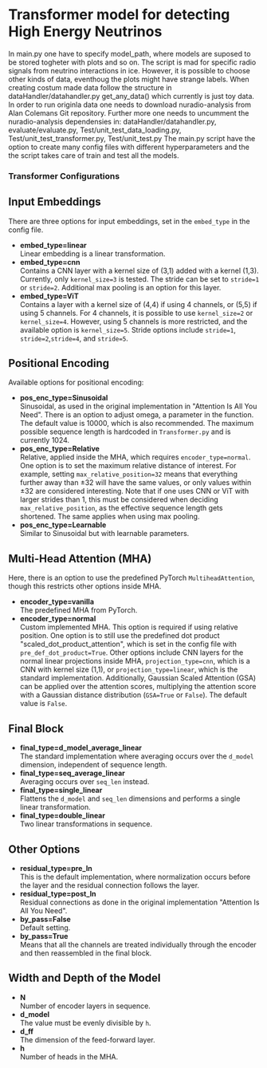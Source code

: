 # Transformer model for detecting High Energy Neutrinos

In main.py one have to specify model_path, where models are suposed to be stored togheter with plots and so on. 
The script is mad for specific radio signals from neutrino interactions in ice. However, it is possible to choose other kinds of data, eventhoug the plots might have strange labels. When creating costum made data follow the structure in dataHandler/datahandler.py get_any_data() which currently is just toy data. 
In order to run originla data one needs to download nuradio-analysis from Alan Colemans Git repository. Further more one needs to uncumment the nuradio-analysis dependensies in: dataHandler/datahandler.py, evaluate/evaluate.py, Test/unit_test_data_loading.py, Test/unit_test_transformer.py, Test/unit_test.py
The main.py script have the option to create many config files with different hyperparameters and the the script takes care of train and test all the models.         

### Transformer Configurations

## Input Embeddings
There are three options for input embeddings, set in the `embed_type` in the config file.
- **embed_type=linear**  
  Linear embedding is a linear transformation.
- **embed_type=cnn**  
  Contains a CNN layer with a kernel size of (3,1) added with a kernel (1,3). Currently, only `kernel_size=3` is tested. The stride can be set to `stride=1` or `stride=2`. Additional max pooling is an option for this layer.
- **embed_type=ViT**  
  Contains a layer with a kernel size of (4,4) if using 4 channels, or (5,5) if using 5 channels. For 4 channels, it is possible to use `kernel_size=2` or `kernel_size=4`. However, using 5 channels is more restricted, and the available option is `kernel_size=5`. Stride options include `stride=1`, `stride=2`,`stride=4`, and `stride=5`.

## Positional Encoding
Available options for positional encoding:
- **pos_enc_type=Sinusoidal**  
  Sinusoidal, as used in the original implementation in "Attention Is All You Need". There is an option to adjust omega, a parameter in the function. The default value is 10000, which is also recommended. The maximum possible sequence length is hardcoded in `Transformer.py` and is currently 1024.
- **pos_enc_type=Relative**  
  Relative, applied inside the MHA, which requires `encoder_type=normal`. One option is to set the maximum relative distance of interest. For example, setting `max_relative_position=32` means that everything further away than ±32 will have the same values, or only values within ±32 are considered interesting. Note that if one uses CNN or ViT with larger strides than 1, this must be considered when deciding `max_relative_position`, as the effective sequence length gets shortened. The same applies when using max pooling.
- **pos_enc_type=Learnable**  
  Similar to Sinusoidal but with learnable parameters.

## Multi-Head Attention (MHA)
Here, there is an option to use the predefined PyTorch `MultiheadAttention`, though this restricts other options inside MHA.
- **encoder_type=vanilla**  
  The predefined MHA from PyTorch.
- **encoder_type=normal**  
  Custom implemented MHA. This option is required if using relative position. One option is to still use the predefined dot product "scaled_dot_product_attention", which is set in the config file with `pre_def_dot_product=True`. Other options include CNN layers for the normal linear projections inside MHA, `projection_type=cnn`, which is a CNN with kernel size (1,1), or `projection_type=linear`, which is the standard implementation. Additionally, Gaussian Scaled Attention (GSA) can be applied over the attention scores, multiplying the attention score with a Gaussian distance distribution (`GSA=True` or `False`). The default value is `False`.

## Final Block
- **final_type=d_model_average_linear**  
  The standard implementation where averaging occurs over the `d_model` dimension, independent of sequence length.
- **final_type=seq_average_linear**  
  Averaging occurs over `seq_len` instead.
- **final_type=single_linear**  
  Flattens the `d_model` and `seq_len` dimensions and performs a single linear transformation.
- **final_type=double_linear**  
  Two linear transformations in sequence.

## Other Options
- **residual_type=pre_ln**  
  This is the default implementation, where normalization occurs before the layer and the residual connection follows the layer.
- **residual_type=post_ln**  
  Residual connections as done in the original implementation "Attention Is All You Need".
- **by_pass=False**  
  Default setting.
- **by_pass=True**  
  Means that all the channels are treated individually through the encoder and then reassembled in the final block.

## Width and Depth of the Model
- **N**  
  Number of encoder layers in sequence.
- **d_model**  
  The value must be evenly divisible by `h`.
- **d_ff**  
  The dimension of the feed-forward layer.
- **h**  
  Number of heads in the MHA.    

